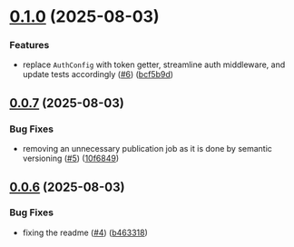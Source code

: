 # [0.1.0](https://github.com/chimpanze/taggy-sdk/compare/v0.0.7...v0.1.0) (2025-08-03)


### Features

* replace `AuthConfig` with token getter, streamline auth middleware, and update tests accordingly ([#6](https://github.com/chimpanze/taggy-sdk/issues/6)) ([bcf5b9d](https://github.com/chimpanze/taggy-sdk/commit/bcf5b9dc91fd102dcbbf084e4bbf93098c2b95fc))

## [0.0.7](https://github.com/chimpanze/taggy-sdk/compare/v0.0.6...v0.0.7) (2025-08-03)


### Bug Fixes

* removing an unnecessary publication job as it is done by semantic versioning ([#5](https://github.com/chimpanze/taggy-sdk/issues/5)) ([10f6849](https://github.com/chimpanze/taggy-sdk/commit/10f68499fee1ccc5ba274d0e04af0cba77810d4b))

## [0.0.6](https://github.com/chimpanze/taggy-sdk/compare/v0.0.5...v0.0.6) (2025-08-03)


### Bug Fixes

* fixing the readme ([#4](https://github.com/chimpanze/taggy-sdk/issues/4)) ([b463318](https://github.com/chimpanze/taggy-sdk/commit/b463318b59baba8eda4c883abf292d5fd917ee3f))
